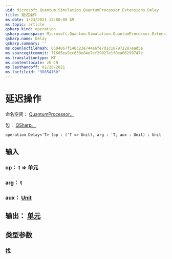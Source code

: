 ```yaml
---
uid: Microsoft.Quantum.Simulation.QuantumProcessor.Extensions.Delay
title: 延迟操作
ms.date: 1/23/2021 12:00:00 AM
ms.topic: article
qsharp.kind: operation
qsharp.namespace: Microsoft.Quantum.Simulation.QuantumProcessor.Extensions
qsharp.name: Delay
qsharp.summary: ''
ms.openlocfilehash: 8584867f148c23e744a6fe7d1c187972287ead5e
ms.sourcegitcommit: 71605ea9cc630e84e7ef29027e1f0ea06299747e
ms.translationtype: MT
ms.contentlocale: zh-CN
ms.lasthandoff: 01/26/2021
ms.locfileid: "98854160"
---
```

# <a name="delay-operation"></a>延迟操作

命名空间： [QuantumProcessor。](xref:Microsoft.Quantum.Simulation.QuantumProcessor.Extensions)

包： [QSharp。](https://nuget.org/packages/Microsoft.Quantum.QSharp.Core)




```qsharp
operation Delay<'T> (op : ('T => Unit), arg : 'T, aux : Unit) : Unit
```


## <a name="input"></a>输入

### <a name="op--t--unit"></a>op： t => [单元](xref:microsoft.quantum.lang-ref.unit) 




### <a name="arg--t"></a>arg： t




### <a name="aux--unit"></a>aux： [Unit](xref:microsoft.quantum.lang-ref.unit)





## <a name="output--unit"></a>输出： [单元](xref:microsoft.quantum.lang-ref.unit)



## <a name="type-parameters"></a>类型参数

### <a name="t"></a>找

